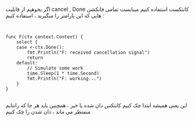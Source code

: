 اگر بخوهیم از قابلیت cancel , Done کانتکست استفاده کنیم میبایست تمامی فانکشن هایی که این پارامتر را میگیرند ، استفاده کنیم :

```


func F(ctx context.Context) {
	select {
	case <-ctx.Done():
		fmt.Println("F: received cancellation signal")
		return
	default:
		// Simulate some work
		time.Sleep(1 * time.Second)
		fmt.Println("F: working...")
	}
}


```

این یعنی همیشه ابتدا چک کنیم کانتکس دان شده یا خیر ، همچنین باید هر جا که رانتایم منمتظر می ماند ، دان شدن را چک کنیم

